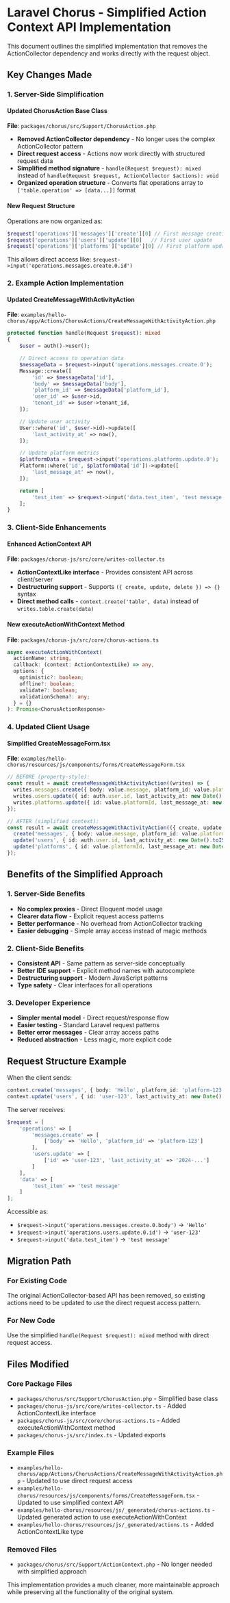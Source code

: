 # Laravel Chorus - Simplified Action Context API Implementation

This document outlines the simplified implementation that removes the ActionCollector dependency and works directly with the request object.

## Key Changes Made

### 1. **Server-Side Simplification**

#### Updated ChorusAction Base Class
**File**: `packages/chorus/src/Support/ChorusAction.php`

- **Removed ActionCollector dependency** - No longer uses the complex ActionCollector pattern
- **Direct request access** - Actions now work directly with structured request data
- **Simplified method signature** - `handle(Request $request): mixed` instead of `handle(Request $request, ActionCollector $actions): void`
- **Organized operation structure** - Converts flat operations array to `['table.operation' => [data...]]` format

#### New Request Structure
Operations are now organized as:
```php
$request['operations']['messages']['create'][0] // First message creation
$request['operations']['users']['update'][0]   // First user update
$request['operations']['platforms']['update'][0] // First platform update
```

This allows direct access like: `$request->input('operations.messages.create.0.id')`

### 2. **Example Action Implementation**

#### Updated CreateMessageWithActivityAction
**File**: `examples/hello-chorus/app/Actions/ChorusActions/CreateMessageWithActivityAction.php`

```php
protected function handle(Request $request): mixed
{
    $user = auth()->user();

    // Direct access to operation data
    $messageData = $request->input('operations.messages.create.0');
    Message::create([
        'id' => $messageData['id'],
        'body' => $messageData['body'],
        'platform_id' => $messageData['platform_id'],
        'user_id' => $user->id,
        'tenant_id' => $user->tenant_id,
    ]);

    // Update user activity
    User::where('id', $user->id)->update([
        'last_activity_at' => now(),
    ]);

    // Update platform metrics
    $platformData = $request->input('operations.platforms.update.0');
    Platform::where('id', $platformData['id'])->update([
        'last_message_at' => now(),
    ]);

    return [
        'test_item' => $request->input('data.test_item', 'test message'),
    ];
}
```

### 3. **Client-Side Enhancements**

#### Enhanced ActionContext API
**File**: `packages/chorus-js/src/core/writes-collector.ts`

- **ActionContextLike interface** - Provides consistent API across client/server
- **Destructuring support** - Supports `({ create, update, delete }) => {}` syntax
- **Direct method calls** - `context.create('table', data)` instead of `writes.table.create(data)`

#### New executeActionWithContext Method
**File**: `packages/chorus-js/src/core/chorus-actions.ts`

```typescript
async executeActionWithContext(
  actionName: string,
  callback: (context: ActionContextLike) => any,
  options: {
    optimistic?: boolean;
    offline?: boolean;
    validate?: boolean;
    validationSchema?: any;
  } = {}
): Promise<ChorusActionResponse>
```

### 4. **Updated Client Usage**

#### Simplified CreateMessageForm.tsx
**File**: `examples/hello-chorus/resources/js/components/forms/CreateMessageForm.tsx`

```typescript
// BEFORE (property-style):
const result = await createMessageWithActivityAction((writes) => {
  writes.messages.create({ body: value.message, platform_id: value.platformId });
  writes.users.update({ id: auth.user.id, last_activity_at: new Date().toISOString() });
  writes.platforms.update({ id: value.platformId, last_message_at: new Date().toISOString() });
});

// AFTER (simplified context):
const result = await createMessageWithActivityAction(({ create, update }) => {
  create('messages', { body: value.message, platform_id: value.platformId });
  update('users', { id: auth.user.id, last_activity_at: new Date().toISOString() });
  update('platforms', { id: value.platformId, last_message_at: new Date().toISOString() });
});
```

## Benefits of the Simplified Approach

### 1. **Server-Side Benefits**
- **No complex proxies** - Direct Eloquent model usage
- **Clearer data flow** - Explicit request access patterns
- **Better performance** - No overhead from ActionCollector tracking
- **Easier debugging** - Simple array access instead of magic methods

### 2. **Client-Side Benefits**
- **Consistent API** - Same pattern as server-side conceptually
- **Better IDE support** - Explicit method names with autocomplete
- **Destructuring support** - Modern JavaScript patterns
- **Type safety** - Clear interfaces for all operations

### 3. **Developer Experience**
- **Simpler mental model** - Direct request/response flow
- **Easier testing** - Standard Laravel request patterns
- **Better error messages** - Clear array access paths
- **Reduced abstraction** - Less magic, more explicit code

## Request Structure Example

When the client sends:
```typescript
context.create('messages', { body: 'Hello', platform_id: 'platform-123' });
context.update('users', { id: 'user-123', last_activity_at: new Date().toISOString() });
```

The server receives:
```php
$request = [
    'operations' => [
        'messages.create' => [
            ['body' => 'Hello', 'platform_id' => 'platform-123']
        ],
        'users.update' => [
            ['id' => 'user-123', 'last_activity_at' => '2024-...']
        ]
    ],
    'data' => [
        'test_item' => 'test message'
    ]
];
```

Accessible as:
- `$request->input('operations.messages.create.0.body')` → `'Hello'`
- `$request->input('operations.users.update.0.id')` → `'user-123'`
- `$request->input('data.test_item')` → `'test message'`

## Migration Path

### For Existing Code
The original ActionCollector-based API has been removed, so existing actions need to be updated to use the direct request access pattern.

### For New Code
Use the simplified `handle(Request $request): mixed` method with direct request access.

## Files Modified

### Core Package Files
- `packages/chorus/src/Support/ChorusAction.php` - Simplified base class
- `packages/chorus-js/src/core/writes-collector.ts` - Added ActionContextLike interface
- `packages/chorus-js/src/core/chorus-actions.ts` - Added executeActionWithContext method
- `packages/chorus-js/src/index.ts` - Updated exports

### Example Files
- `examples/hello-chorus/app/Actions/ChorusActions/CreateMessageWithActivityAction.php` - Updated to use direct request access
- `examples/hello-chorus/resources/js/components/forms/CreateMessageForm.tsx` - Updated to use simplified context API
- `examples/hello-chorus/resources/js/_generated/chorus-actions.ts` - Updated generated action to use executeActionWithContext
- `examples/hello-chorus/resources/js/_generated/actions.ts` - Added ActionContextLike type

### Removed Files
- `packages/chorus/src/Support/ActionContext.php` - No longer needed with simplified approach

This implementation provides a much cleaner, more maintainable approach while preserving all the functionality of the original system.